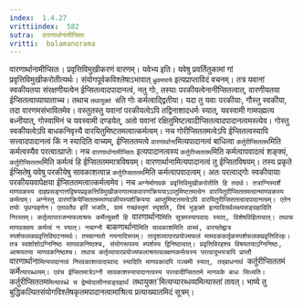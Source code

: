 ```yaml
---
index:  1.4.27
vrittiindex:  582
sutra:  वारणार्थानामीप्सितः
vritti:  balamanorama 
---
```


वारणार्थानामीप्सितः। प्रवृत्तिविमुखीकरणं वारणम्। यवेभ्य इति। यवेषु प्रवर्तितुकामां गां प्रवृत्तिविमुखीकरोतीत्यर्थः। संयोगपूर्वकविश्लेषाऽभावात् `ध्रुवमपाये` इत्यप्राप्ताविदं वचनम्। तत्र यवानां स्वकीयतया संरक्षणीयत्वेन ईप्सितत्वादपादानत्वं, नतु गोः, तस्याः परकीयत्वेनानीप्सितत्वात्, वारणीयतया ईप्सितत्वाव्याघाताच्च। तथाच `तथायुक्तं चे`ति गोः कर्मत्वाद्द्वितीया। यदा तु यवाः परकीयाः, गौस्तु स्वकीया, तदा वारणमसंभावितमेव। वस्तुतस्तु यवानां परकीयत्वेऽपि तद्विनाशादधर्मः स्यात्, यवस्वामी गामपह्मत्य बध्नीयात्, गोस्वामिनं च यवस्वामी दण्डयेत्, अतो यवानां रक्षितुमिष्टत्वादीप्सितत्वादपादानत्वमस्त्येव। गोस्तु स्वकीयत्वेऽपि बाधकनिवृत्त्यै वारयितुमिष्टतमत्वात्कर्मत्वम्। नच गोरीप्सिततमत्वेऽपि ईप्सितत्वस्यापि सत्त्वादपादानत्वं किं न स्यादिति वाच्यम्, ईप्सिततमत्वे `वारणार्थाना`मित्यपादानत्वं बाधित्वा `कर्तुरीप्सिततम`मिति कर्मत्वस्यैव परत्वात्प्राप्तेः। नच `वारणार्थानामीप्सितः` इत्यपादानत्वस्य `कर्तुरीप्सततम`मिति कर्मत्वापवादत्वं शङ्क्यं, `कर्तुरीप्सिततम`मिति कर्मत्वं हि ईप्सिततममात्रविषयम्। वारणार्थानामित्यपादानत्वं तु ईप्सितविषयम्। तस्य प्रकृते ईप्सितेषु यवेषु परकीयेषु सावकाशत्वान्न `कर्तुरीप्सततम`मिति कर्मत्वापवादत्वम्। अतः परत्वाद्गोः स्वकीयायाः परकीययवापेक्षया ईप्सिततमत्वात्कर्मत्वमेव। नच `अग्नेर्माणवकं प्रवृत्तिविमुखीकरोतीति हि तदर्थः। तत्राग्निस्पर्शे माणवकस्य दाहप्रसङ्गात्तद्विषयप्रवृकत्तिविमुखीकरणात्मकवारणक्रिययाऽऽप्तुमिष्टतमत्वेन वारयितुरीप्सिततमत्वान्माणवकस्य कर्मत्वम्। अग्नेस्तु वारणक्रियेप्सिततममाणवकीयस्पर्शक्रियया आप्तुमिष्टतमत्वेऽपि वारयितुरीप्सिततत्वादपादानत्वम्। एतेन तयोः पृथग्ग्रहणेन। एतावतैव हरिं भजति, ग्रामं गच्छंस्तृणं स्पृशति, विषं भुङ्क्ते इत्यादिसर्वलक्ष्यसङ्ग्रहादिति निरस्तम्। कर्तृव्यापारजन्यफलाश्रयः कर्मेत्युक्तौ हि `वारणार्थाना`मिति सूत्रमस्यापवादः स्यात्, विशेषविहितत्वात्। तथाच माणवक्सय कर्मत्वं न स्यात्। नचाग्नौ `बाकणार्थाना`मिति सावकाशमिति वाच्यं, वारयतेह्य्रत्र स्पर्शफलकप्रवृत्तिविघटनमर्थः। तच्चान्यतो नयनादिरूपम्। तादृशव्यापारप्रयोज्यफलं मामवककर्तृकस्पर्शफलकप्रवृत्तिविरहः। तत्र स्वर्शाशोऽग्निनिष्ठः माणवकनिष्ठश्च, संयोगरूपस्य स्पर्शस्य द्विनिष्ठत्वात्। प्रवृत्तिविरहश्च विषयतयाऽग्निनिष्ठः, आश्रयतया माणवकनिष्ठश्च। तथाच कर्तृव्यापारप्रयोज्यफलाश्रयत्वलक्षणकर्मत्वस्य परत्वादुभयत्रापि प्राप्तौ `वारणार्थाना`मित्यपादानत्वं निरवकाशत्वादपवादः स्यादिति माणवकादपि पञ्चमी स्यात्, तद्बाधनार्थ `कर्तुरीप्सिततमं कर्मे`त्यारब्धव्यम्। एवंच ईप्सितमात्रेऽग्नौ सावकाशस्यापादानत्वस्य परत्वादीप्सिततमे माणवके बाधः सिध्यति। `कर्तुरीप्सिततम`मित्यारब्धे च द्रेष्योदासीनसङ्ग्रहार्थं `तथायुक्त`मित्यप्यारब्धव्यमित्यास्तां तावत्। भाष्ये तु बुद्धिकल्पितसंयोगविश्लेषकृतमपादानत्वामाश्रित्य प्रत्याख्यातमिदं सूत्रम्। 

